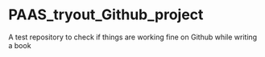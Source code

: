 # PAAS_tryout_Github_project
A test repository to check if things are working fine on Github while writing a book
